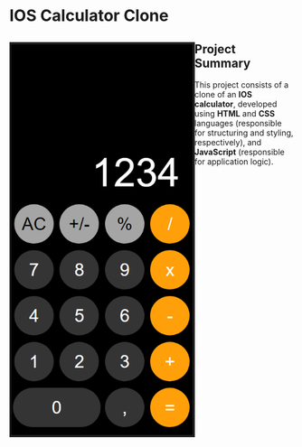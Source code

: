 # IOS Calculator Clone
<div>
    <img src=images/ios-calculator.png alt=ios-calculator align=left height=700px>
    <h2>Project Summary</h2>
    <p>This project consists of a clone of an <strong>IOS calculator</strong>, developed using <strong>HTML</strong> and <strong>CSS</strong> languages (responsible for structuring and styling, respectively), and <strong>JavaScript</strong> (responsible for application logic).</p>
<div>
